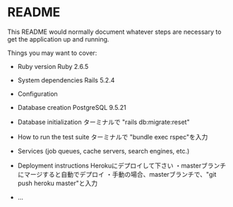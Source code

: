 # README

This README would normally document whatever steps are necessary to get the
application up and running.

Things you may want to cover:

* Ruby version
  Ruby 2.6.5
* System dependencies
  Rails 5.2.4
* Configuration

* Database creation
  PostgreSQL 9.5.21
* Database initialization
  ターミナルで "rails db:migrate:reset"
* How to run the test suite
  ターミナルで "bundle exec rspec"を入力
* Services (job queues, cache servers, search engines, etc.)

* Deployment instructions
  Herokuにデプロイして下さい
    ・masterブランチにマージすると自動でデプロイ
    ・手動の場合、masterブランチで、"git push heroku master"と入力
* ...
